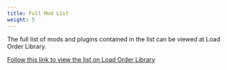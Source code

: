 ```yaml
---
title: Full Mod List
weight: 5
---
```

The full list of mods and plugins contained in the list can be viewed at Load Order Library.

[Follow this link to view the list on Load Order Library](https://loadorderlibrary.com/lists/zediious-mod-list)
